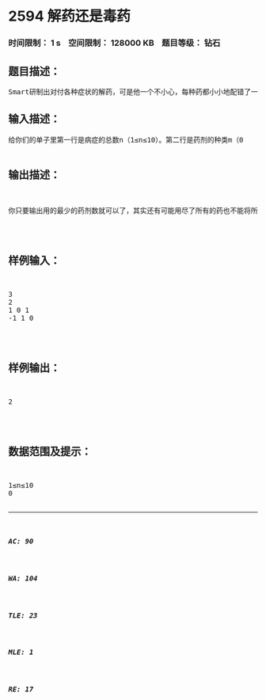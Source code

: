 # 2594 解药还是毒药   
### 时间限制： 1 s&nbsp;&nbsp;&nbsp;&nbsp;空间限制： 128000 KB&nbsp;&nbsp;&nbsp;&nbsp;题目等级： 钻石  
## 题目描述：  

<pre>
Smart研制出对付各种症状的解药，可是他一个不小心，每种药都小小地配错了一点原料，所以这些药都有可能在治愈某些病症的同时又使人患上某些别的病症（你可能会问那…那是解药还是毒药啊？）……，经过Smart的努力，终于弄清了每种药的具体性能，他会把每种药能治愈的病症和能使人患上的病症列一张清单给你，然后你要根据这张清单找出能治愈所有病症的最少药剂组合……顺便说一声，病症的数目不超过10种，而且他的药是用不完的，就是说每种药剂都可以被重复使用。
</pre>
  
  
## 输入描述：  

<pre>
给你们的单子里第一行是病症的总数n（1≤n≤10）。第二行是药剂的种类m（0<m≤100）。
以下有m行，每行有n个数字用空格隔开，文件的第i+2行的n个数字中，如果第j个数为1，就表示第i种药可以治愈病症j（如果患有这种病的话则治愈，没有这种病则无影响），如果为0表示无影响，如果为-1表示反而能使人得上这种病（无病患上，有病无影响）。Smart制的药任何两种性能都不同。
</pre>
  
  
## 输出描述：  

<pre>
你只要输出用的最少的药剂数就可以了，其实还有可能用尽了所有的药也不能将所有病治愈，那样的话你们只要输出“The patient will be dead.”就可以了。
</pre>
  
  
## 样例输入：  

<pre>
3
2
1 0 1
-1 1 0
</pre>
  
  
## 样例输出：  

<pre>
2
</pre>
  
  
## 数据范围及提示：  

<pre>
1≤n≤10
0<m≤100
 
</pre>
  
  
***  

##### AC: 90  
##### WA: 104  
##### TLE: 23  
##### MLE: 1  
##### RE: 17  
